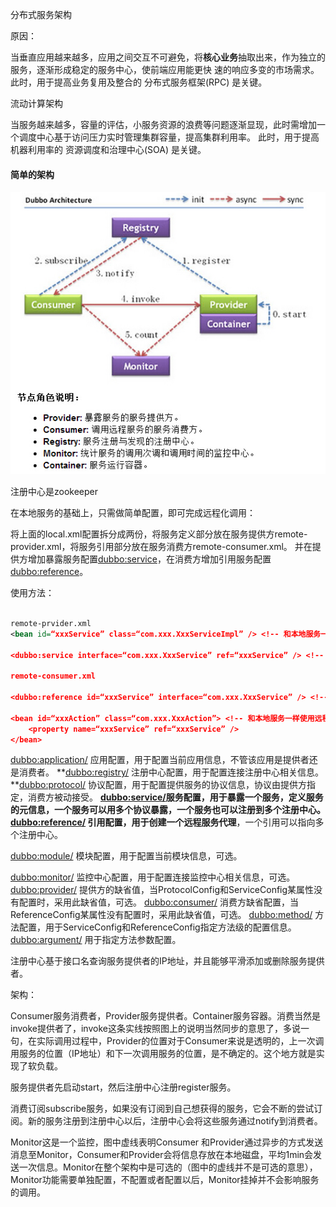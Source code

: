 
分布式服务架构

原因：

当垂直应用越来越多，应用之间交互不可避免，将**核心业务**抽取出来，作为独立的服务，逐渐形成稳定的服务中心，使前端应用能更快
速的响应多变的市场需求。
此时，用于提高业务复用及整合的 分布式服务框架(RPC) 是关键。

流动计算架构

当服务越来越多，容量的评估，小服务资源的浪费等问题逐渐显现，此时需增加一个调度中心基于访问压力实时管理集群容量，提高集群利用率。
此时，用于提高机器利用率的 资源调度和治理中心(SOA) 是关键。


#### 简单的架构

![](pic/d1.jpg)

注册中心是zookeeper

在本地服务的基础上，只需做简单配置，即可完成远程化调用：

将上面的local.xml配置拆分成两份，将服务定义部分放在服务提供方remote-provider.xml，将服务引用部分放在服务消费方remote-consumer.xml。
并在提供方增加暴露服务配置<dubbo:service>，在消费方增加引用服务配置<dubbo:reference>。 


使用方法：

```xml

remote-prvider.xml
<bean id=“xxxService” class=“com.xxx.XxxServiceImpl” /> <!-- 和本地服务一样实现远程服务 -->
 
<dubbo:service interface=“com.xxx.XxxService” ref=“xxxService” /> <!-- 增加暴露远程服务配置 -->

remote-consumer.xml

<dubbo:reference id=“xxxService” interface=“com.xxx.XxxService” /> <!-- 增加引用远程服务配置 -->
 
<bean id=“xxxAction” class=“com.xxx.XxxAction”> <!-- 和本地服务一样使用远程服务 -->
    <property name=“xxxService” ref=“xxxService” />
</bean>

```

<dubbo:application/> 应用配置，用于配置当前应用信息，不管该应用是提供者还是消费者。
**<dubbo:registry/> 注册中心配置，用于配置连接注册中心相关信息。
**<dubbo:protocol/> 协议配置，用于配置提供服务的协议信息，协议由提供方指定，消费方被动接受。
**<dubbo:service/>服务配置，用于暴露一个服务，定义服务的元信息，一个服务可以用多个协议暴露，一个服务也可以注册到多个注册中心。
**<dubbo:reference/> 引用配置，用于**创建一个远程服务代理**，一个引用可以指向多个注册中心。

<dubbo:module/> 模块配置，用于配置当前模块信息，可选。

<dubbo:monitor/> 监控中心配置，用于配置连接监控中心相关信息，可选。
<dubbo:provider/> 提供方的缺省值，当ProtocolConfig和ServiceConfig某属性没有配置时，采用此缺省值，可选。
<dubbo:consumer/> 消费方缺省配置，当ReferenceConfig某属性没有配置时，采用此缺省值，可选。
<dubbo:method/> 方法配置，用于ServiceConfig和ReferenceConfig指定方法级的配置信息。
<dubbo:argument/> 用于指定方法参数配置。



注册中心基于接口名查询服务提供者的IP地址，并且能够平滑添加或删除服务提供者。

架构：

Consumer服务消费者，Provider服务提供者。Container服务容器。消费当然是invoke提供者了，invoke这条实线按照图上的说明当然同步的意思了，多说一句，在实际调用过程中，Provider的位置对于Consumer来说是透明的，上一次调用服务的位置（IP地址）和下一次调用服务的位置，是不确定的。这个地方就是实现了软负载。

服务提供者先启动start，然后注册中心注册register服务。

消费订阅subscribe服务，如果没有订阅到自己想获得的服务，它会不断的尝试订阅。新的服务注册到注册中心以后，注册中心会将这些服务通过notify到消费者。

Monitor这是一个监控，图中虚线表明Consumer 和Provider通过异步的方式发送消息至Monitor，Consumer和Provider会将信息存放在本地磁盘，平均1min会发送一次信息。Monitor在整个架构中是可选的（图中的虚线并不是可选的意思），Monitor功能需要单独配置，不配置或者配置以后，Monitor挂掉并不会影响服务的调用。














